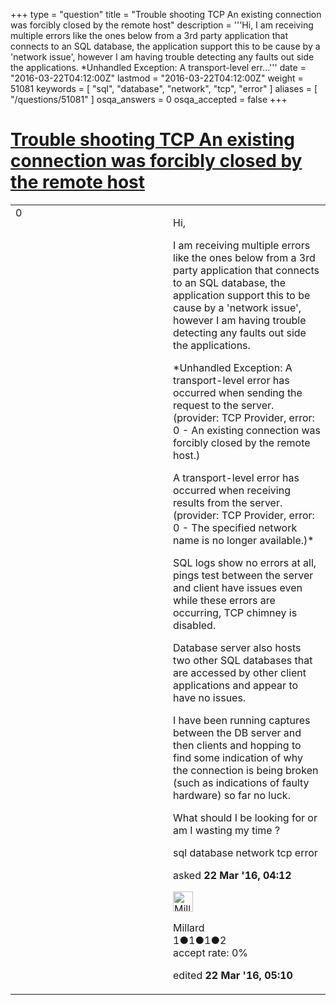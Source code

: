 +++
type = "question"
title = "Trouble shooting TCP An existing connection was forcibly closed by the remote host"
description = '''Hi, I am receiving multiple errors like the ones below from a 3rd party application that connects to an SQL database, the application support this to be cause by a &#x27;network issue&#x27;, however I am having trouble detecting any faults out side the applications. *Unhandled Exception: A transport-level err...'''
date = "2016-03-22T04:12:00Z"
lastmod = "2016-03-22T04:12:00Z"
weight = 51081
keywords = [ "sql", "database", "network", "tcp", "error" ]
aliases = [ "/questions/51081" ]
osqa_answers = 0
osqa_accepted = false
+++

<div class="headNormal">

# [Trouble shooting TCP An existing connection was forcibly closed by the remote host](/questions/51081/trouble-shooting-tcp-an-existing-connection-was-forcibly-closed-by-the-remote-host)

</div>

<div id="main-body">

<div id="askform">

<table id="question-table" style="width:100%;"><colgroup><col style="width: 50%" /><col style="width: 50%" /></colgroup><tbody><tr class="odd"><td style="width: 30px; vertical-align: top"><div class="vote-buttons"><span id="post-51081-upvote" class="ajax-command post-vote up" rel="nofollow" title="I like this post (click again to cancel)"> </span><div id="post-51081-score" class="post-score" title="current number of votes">0</div><span id="post-51081-downvote" class="ajax-command post-vote down" rel="nofollow" title="I dont like this post (click again to cancel)"> </span> <span id="favorite-mark" class="ajax-command favorite-mark" rel="nofollow" title="mark/unmark this question as favorite (click again to cancel)"> </span><div id="favorite-count" class="favorite-count"></div></div></td><td><div id="item-right"><div class="question-body"><p>Hi,</p><p>I am receiving multiple errors like the ones below from a 3rd party application that connects to an SQL database, the application support this to be cause by a 'network issue', however I am having trouble detecting any faults out side the applications.</p><p>*Unhandled Exception: A transport-level error has occurred when sending the request to the server. (provider: TCP Provider, error: 0 - An existing connection was forcibly closed by the remote host.)</p><p>A transport-level error has occurred when receiving results from the server. (provider: TCP Provider, error: 0 - The specified network name is no longer available.)*</p><p>SQL logs show no errors at all, pings test between the server and client have issues even while these errors are occurring, TCP chimney is disabled.</p><p>Database server also hosts two other SQL databases that are accessed by other client applications and appear to have no issues.</p><p>I have been running captures between the DB server and then clients and hopping to find some indication of why the connection is being broken (such as indications of faulty hardware) so far no luck.</p><p>What should I be looking for or am I wasting my time ?</p></div><div id="question-tags" class="tags-container tags"><span class="post-tag tag-link-sql" rel="tag" title="see questions tagged &#39;sql&#39;">sql</span> <span class="post-tag tag-link-database" rel="tag" title="see questions tagged &#39;database&#39;">database</span> <span class="post-tag tag-link-network" rel="tag" title="see questions tagged &#39;network&#39;">network</span> <span class="post-tag tag-link-tcp" rel="tag" title="see questions tagged &#39;tcp&#39;">tcp</span> <span class="post-tag tag-link-error" rel="tag" title="see questions tagged &#39;error&#39;">error</span></div><div id="question-controls" class="post-controls"></div><div class="post-update-info-container"><div class="post-update-info post-update-info-user"><p>asked <strong>22 Mar '16, 04:12</strong></p><img src="https://secure.gravatar.com/avatar/7df1bea98c3f32096974ef6808ea4ed2?s=32&amp;d=identicon&amp;r=g" class="gravatar" width="32" height="32" alt="Millard&#39;s gravatar image" /><p><span>Millard</span><br />
<span class="score" title="1 reputation points">1</span><span title="1 badges"><span class="badge1">●</span><span class="badgecount">1</span></span><span title="1 badges"><span class="silver">●</span><span class="badgecount">1</span></span><span title="2 badges"><span class="bronze">●</span><span class="badgecount">2</span></span><br />
<span class="accept_rate" title="Rate of the user&#39;s accepted answers">accept rate:</span> <span title="Millard has no accepted answers">0%</span></p></div><div class="post-update-info post-update-info-edited"><p><span> edited <strong>22 Mar '16, 05:10</strong> </span></p></div></div><div id="comments-container-51081" class="comments-container"></div><div id="comment-tools-51081" class="comment-tools"></div><div class="clear"></div><div id="comment-51081-form-container" class="comment-form-container"></div><div class="clear"></div></div></td></tr></tbody></table>

</div>

</div>

